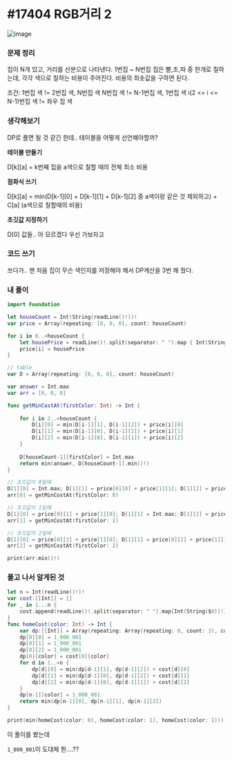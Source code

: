 # #17404 RGB거리 2

![image](https://user-images.githubusercontent.com/28949235/139383162-6aab0a7d-c489-4b5d-8032-9053a7b302f2.png)

### 문제 정리

집이 N개 있고, 거리를 선분으로 나타낸다. 1번집 ~ N번집
집은 빨,초,파 중 한개로 칠하는데, 각각 색으로 칠하는 비용이 주어진다.
비용의 최솟값을 구하면 된다.

조건:
1번집 색 != 2번집 색, N번집 색
N번집 색 != N-1번집 색, 1번집 색
i(2 <= i <= N-1)번집 색 != 좌우 집 색

### 생각해보기

DP로 풀면 될 것 같긴 한데.. 테이블을 어떻게 선언해야할까?

**테이블 만들기**

D[k]\[a] = k번째 집을 a색으로 칠할 때의 전체 최소 비용

**점화식 쓰기**

D[k]\[a] = min(D[k-1]\[0] + D[k-1]\[1] + D[k-1]\[2] 중 a색이랑 같은 것 제외하고) + C[a] (a색으로 칠할때의 비용)

**초깃값 지정하기**

D[0] 값들.. 아 모르겠다 우선 가보자고

### 코드 쓰기

쓰다가.. 맨 처음 집이 무슨 색인지를 저장해야 해서 
DP계산을 3번 해 줬다.

### 내 풀이

```swift
import Foundation

let houseCount = Int(String(readLine()!))!
var price = Array(repeating: [0, 0, 0], count: houseCount)

for i in 0..<houseCount {
    let housePrice = readLine()!.split(separator: " ").map { Int(String($0))! }
    price[i] = housePrice
}

// table
var D = Array(repeating: [0, 0, 0], count: houseCount)

var answer = Int.max
var arr = [0, 0, 0]

func getMinCostAt(firstColor: Int) -> Int {
    
    for i in 2..<houseCount {
        D[i][0] = min(D[i-1][1], D[i-1][2]) + price[i][0]
        D[i][1] = min(D[i-1][0], D[i-1][2]) + price[i][1]
        D[i][2] = min(D[i-1][0], D[i-1][1]) + price[i][2]
    }
    
    D[houseCount-1][firstColor] = Int.max
    return min(answer, D[houseCount-1].min()!)
}

// 초깃값이 0일때
D[1][0] = Int.max; D[1][1] = price[0][0] + price[1][1]; D[1][2] = price[0][0] + price[1][2]
arr[0] = getMinCostAt(firstColor: 0)

// 초깃값이 1일때
D[1][0] = price[0][1] + price[1][0]; D[1][1] = Int.max; D[1][2] = price[0][1] + price[1][2]
arr[1] = getMinCostAt(firstColor: 1)

// 초깃값이 2일때
D[1][0] = price[0][2] + price[1][0]; D[1][1] = price[0][2] + price[1][1]; D[1][2] = Int.max
arr[2] = getMinCostAt(firstColor: 2)

print(arr.min()!)
```



### 풀고 나서 알게된 것

```swift
let n = Int(readLine()!)!
var cost:[[Int]] = []
for _ in 1...n {
    cost.append(readLine()!.split(separator: " ").map{Int(String($0))!})
}
func homeCost(color: Int) -> Int {
    var dp:[[Int]] = Array(repeating: Array(repeating: 0, count: 3), count: n)
    dp[0][0] = 1_000_001
    dp[0][1] = 1_000_001
    dp[0][2] = 1_000_001
    dp[0][color] = cost[0][color]
    for d in 1..<n {
        dp[d][0] = min(dp[d-1][1], dp[d-1][2]) + cost[d][0]
        dp[d][1] = min(dp[d-1][0], dp[d-1][2]) + cost[d][1]
        dp[d][2] = min(dp[d-1][0], dp[d-1][1]) + cost[d][2]
    }
    dp[n-1][color] = 1_000_001
    return min(dp[n-1][0], dp[n-1][1], dp[n-1][2])
}

print(min(homeCost(color: 0), homeCost(color: 1), homeCost(color: 2)))

```

이 풀이를 봤는데

`1_000_001`이 도대체 뭔....??

